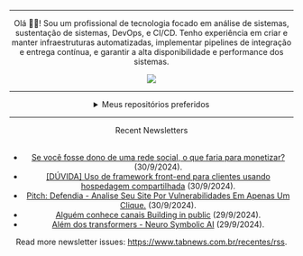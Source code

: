 <div align="center">
<hr>
<p>Olá 👋🏾! Sou um profissional de tecnologia focado em análise de sistemas, sustentação de sistemas, DevOps, e CI/CD. Tenho experiência em criar e manter infraestruturas automatizadas, implementar pipelines de integração e entrega contínua, e garantir a alta disponibilidade e performance dos sistemas.</p>
  <img src="https://media.giphy.com/media/yAGIvCiwPJn5C/giphy.gif">
<hr>
  <details>
  <summary>Meus repositórios preferidos</summary>
  <br />
  Alguns dos meus melhores repositórios:
  <br />
<br />
  <ul><li><a href=https://github.com/KubeNerd/aluratube target="_blank" rel="noopener noreferrer">KubeNerd/aluratube</a> (<b>0</b> ✨ and <b>0</b> 🍴): Aluratube - Desenvolvido durante a imersão React da Alura no final de 2022</li><li><a href=https://github.com/KubeNerd/nlw-ia target="_blank" rel="noopener noreferrer">KubeNerd/nlw-ia</a> (<b>0</b> ✨ and <b>0</b> 🍴): Projeto desenvolvido durante a NLW IA - Usando a API da OPENAI</li><li><a href=https://github.com/KubeNerd/nlw-journey-ia target="_blank" rel="noopener noreferrer">KubeNerd/nlw-journey-ia</a> (<b>0</b> ✨ and <b>0</b> 🍴): NLW IA - Agent de viagens usando python + langchain + GPT</li>
<li>More coming soon :).</li>
</ul>
  </details>
  <hr/>
    <summary>Recent Newsletters</summary>
  <br />
  <ul>
    <li><a href=https://www.tabnews.com.br/Emersin7x/se-voce-fosse-dono-de-uma-rede-social-o-que-faria-para-monetizar target="_blank" rel="noopener noreferrer">Se você fosse dono de uma rede social, o que faria para monetizar?</a> (30/9/2024).</li><li><a href=https://www.tabnews.com.br/ViniUme/duvida-uso-de-framework-front-end-para-clientes-usando-hospedagem-compartilhada target="_blank" rel="noopener noreferrer">[DÚVIDA] Uso de framework front-end para clientes usando hospedagem compartilhada</a> (30/9/2024).</li><li><a href=https://www.tabnews.com.br/Nogit/defendia-analise-seu-site-por-vulnerabilidades-em-apenas-um-clique target="_blank" rel="noopener noreferrer">Pitch: Defendia - Analise Seu Site Por Vulnerabilidades Em Apenas Um Clique.</a> (30/9/2024).</li><li><a href=https://www.tabnews.com.br/ramonsaldanha/alguem-conhece-canais-building-in-public target="_blank" rel="noopener noreferrer">Alguém conhece canais Building in public</a> (29/9/2024).</li><li><a href=https://www.tabnews.com.br/KitsuneSemCalda/alem-dos-transformers-neuro-symbolic-ai target="_blank" rel="noopener noreferrer">Além dos transformers - Neuro Symbolic AI</a> (29/9/2024).</li>
  </ul>
<p>Read more newsletter issues: <a href="https://www.tabnews.com.br/recentes/rss">https://www.tabnews.com.br/recentes/rss</a>.</p>
  </details>
